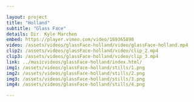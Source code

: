 ```yaml
---

layout: project
title: "Holland" 
subtitle: "Glass Face"
details: Dir. Kyle Marchen
embed: https://player.vimeo.com/video/169365890
video: /assets/videos/glassFace-holland/video/glassFace-holland.mp4
clip2: /assets/videos/glassFace-holland/video/clip_2.mp4
clip3: /assets/videos/glassFace-holland/video/clip_3.mp4
link: ../musicvideos/glassFace-holland/index.html/
img1: /assets/videos/glassFace-holland/stills/1.png
img2: /assets/videos/glassFace-holland/stills/2.png
img3: /assets/videos/glassFace-holland/stills/3.png
img4: /assets/videos/glassFace-holland/stills/4.png

---
```

